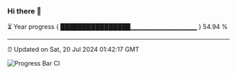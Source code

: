 ### Hi there 👋

⏳ Year progress { ████████████████▁▁▁▁▁▁▁▁▁▁▁▁▁▁ } 54.94 %

---

⏰ Updated on Sat, 20 Jul 2024 01:42:17 GMT

![Progress Bar CI](https://github.com/IshwaranRudhara/GIT-ACTION/workflows/Progress%20Bar%20CI/badge.svg)

